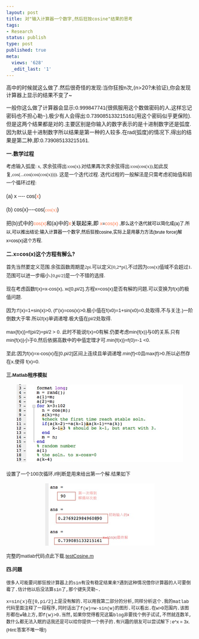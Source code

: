 ```yaml
---
layout: post
title: 对"输入计算器一个数字,然后狂按cosine"结果的思考
tags:
- Research
status: publish
type: post
published: true
meta:
  views: '628'
  _edit_last: '1'
---
```

高中的时候就这么做了.然后很奇怪的发现:当你狂按n次,(n&gt;20?未验证),你会发现计算器上显示的结果不变了~



一般你这么做了计算器会显示:<span style="font-family: Verdana, Arial, Helvetica, sans-serif; line-height: 22px;">0.999847741(很佩服用这个数做密码的人,这样忘记密码也不担心勒~),极少有人会得出:0.739085133215161(用这个密码似乎更保险).但是这两个结果都是对的.主要区别是你输入的数字表示的是十进制数字还是弧度.因为默认是十进制数字所以结果是第一种的人较多.在rad(弧度)的情况下,得出的结果是第二种,即:0.739085133215161.</span>



<strong>一.数学过程</strong>



<span style="font-family: Verdana; font-size: small;"><span style="font-size: 13px; line-height: 22px;">考虑输入弧度: x, 求余弦得出:cos(x).对结果再次求余弦得出:cos(cos(x)),如此反复,cos(...cos(cos(cos(x)))). 这是一个迭代过程. 迭代过程的一般解法是只需考虑初始值和前一个循环过程:</span></span>



<span style="font-family: Verdana, Arial, Helvetica, sans-serif;"><span style="line-height: 22px;">(a) x ---- cos(<span style="color: #ff6f42;">x</span>)</span></span>



<span style="font-family: Verdana, Arial, Helvetica, sans-serif;"><span style="line-height: 22px;">(b) cos(x)----cos(<span style="font-family: Verdana; font-size: small;"><span style="font-size: 13px;"><span style="color: #ff7445;">cos(x)</span></span></span>)</span></span>



<span style="font-family: Verdana, Arial, Helvetica, sans-serif;"><span style="line-height: 22px;">把(b)式中的<span style="font-size: 13px; color: #ff7445;">cos(x)</span>和(a)中的<span style="color: #ff6f42;">x<span style="color: #000000;">关联起来,即 <span style="font-size: 13px; color: #ff7445;">x<span style="color: #000000; font-size: 12px;">=<span style="font-size: 13px; color: #ff7445;">cos(x) <span style="color: #000000; font-size: 12px;">,那么这个迭代就可以简化成(a)了.所以,可以推出结论:输入计算器一个数字,然后狂按cosine,实际上是用暴力方法(brute force)解x=cos(x)这个方程.</span></span></span></span></span></span></span></span>



<strong>二.x=cos(x)这个方程有解么?</strong>



<span style="font-family: Verdana, Arial, Helvetica, sans-serif;"><span style="line-height: 22px;"><span style="font-family: Verdana; font-size: 13px; font-weight: bold;"><span style="font-weight: normal;">首先当然要定义范围.余弦函数周期是2pi.可以定义[0,2*pi],不过因为cos(x)值域不会超过1.范围可以进一步缩小.[0,pi/2]是一个不错的选择.</span></span></span></span>



<span style="font-family: Verdana, Arial, Helvetica, sans-serif; font-size: small;"><span style="font-size: 13px; line-height: 22px;">现在考虑函数f(x)=x-cos(x), xϵ[0,pi/2].方程x=cos(x)是否有解的问题,可以变换为f(x)的极值问题.</span></span>



<span style="font-family: Verdana, Arial, Helvetica, sans-serif; font-size: small;"><span style="font-size: 13px; line-height: 22px;">因为:f'(x)=1+sin(x)&gt;0, (f''(x)=cos(x)&gt;0,极小值在f(x0)=1+sin(x0)=0,处取得,不与关注.)一阶倒数大于零.所以f(x)单调递增.极大值在pi/2处取得.</span></span>



<span style="font-family: Verdana, Arial, Helvetica, sans-serif; font-size: small;"><span style="font-size: 13px; line-height: 22px;">max{f(x)}=f(pi/2)=pi/2 &gt; 0. 此时不能说f(x)=0有解,仍要考虑min{f(x)}与0的关系.只有min{f(x)}小于0,然后依据高数中的中值定理才可.min{f(x)}=f(0)=-1 &lt;0.</span></span>



<span style="font-family: Verdana, Arial, Helvetica, sans-serif; font-size: small;"><span style="font-size: 13px; line-height: 22px;">至此:因为f(x)=x-cos(x)在[0,pi/2]区间上连续且单调递增.min{f}&lt;0且max{f}&gt;0.所以必然存在x,使得 f(x)=0.</span></span>



<span style="font-family: Verdana, Arial, Helvetica, sans-serif; font-size: small;"><span style="font-size: 13px; line-height: 22px;"><strong>三.Matlab程序模拟</strong></span></span>

<div style="text-align: center;"><span style="font-family: Verdana, Arial, Helvetica, sans-serif; font-size: small;"><span style="font-size: 13px; line-height: 22px;"><strong>

<img src="/assets/uploads/2009/12/matlab_x_cosx.jpg" alt="matlab_x_cosx.png" width="448" height="209" /></strong></span></span></div>

<div style="text-align: left;"><span style="font-family: Verdana, Arial, Helvetica, sans-serif; font-size: small;"><span style="font-size: 13px; line-height: 22px;">设置了一个100次循环,if判断是用来给出第一个解.结果如下</span></span></div>

<div style="text-align: center;">



<span style="font-family: Verdana, Arial, Helvetica, sans-serif; font-size: small;"><span style="font-size: 13px; line-height: 22px;"><strong> </strong></span></span>



<strong> </strong><strong><img src="/assets/uploads/2009/12/matlab_x_cosx_result.jpg" alt="matlab_x_cosx_result.png" width="295" height="168" /></strong>



</div>

<div style="text-align: left;"><span style="font-family: Verdana, Arial, Helvetica, sans-serif; font-size: small;"><span style="font-size: 13px; line-height: 22px;">完整的matlab代码点此下载.<a title="testCosine" href="http://anotherbug.com/testCosine.m">testCosine.m</a></span></span></div>

<span style="font-family: Verdana, Arial, Helvetica, sans-serif; font-size: small;"><span style="font-size: 13px; line-height: 22px;"><strong><span style="font-family: Courier, Arial, Helvetica, sans-serif; font-size: small;"><span style="font-size: 12px; font-weight: normal; line-height: normal;"><span style="font-family: Verdana, Arial, Helvetica, sans-serif; font-size: 13px; font-weight: bold; line-height: 22px;">四.问题</span></span></span></strong></span></span>



<strong><span style="font-family: Courier, Arial, Helvetica, sans-serif; font-size: 12px; font-weight: normal; line-height: normal;">很多人可能要问那狂按计算器上的sin有没有稳定结果来?遇到这种情况借你计算器的人可要倒霉了.估计他以后没法算sin了,那个键失灵勒~.</span></strong>



<strong> </strong>



<strong><span style="font-family: Courier, Arial, Helvetica, sans-serif; font-size: small;"><span style="font-size: 12px; font-weight: normal; line-height: normal;">x=sin(x)在[0,pi/2]上是没有解的.可以用我第二部分的分析,同样分析这个.我的matlab代码里面注释了一段程序,同时话出了f(w)=w-sin(w)的图形.可以看出.在w&gt;0范围内.该图形都在w轴上方,即f(w)&gt;0.</span></span><span style="font-family: Courier, Arial, Helvetica, sans-serif; font-size: small;"><span style="font-size: 12px; font-weight: normal; line-height: normal;">当然,如果你觉得看完这篇blog非要找个例子试试,不然就连数羊,数什么都无法入眠的话我还是可以给你提供一个例子的.有兴趣的朋友可以尝试解下:<span style="font-family: Verdana, Arial, Helvetica, sans-serif; line-height: 22px;">e^x = 3x.(Hint:答案不唯一哦!)</span></span></span></strong>



<span style="font-family: Verdana, Arial, Helvetica, sans-serif; font-size: small;">

</span>
